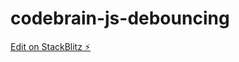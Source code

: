 # codebrain-js-debouncing

[Edit on StackBlitz ⚡️](https://stackblitz.com/edit/codebrain-js-debouncing)
